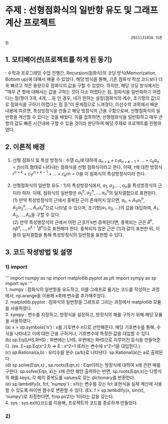 # 주제 : 선형점화식의 일반항 유도 및 그래프 계산 프로젝트

                                                            2021131016 이준원

## 1. 모티베이션(프로젝트를 하게 된 동기)

   : 수학과 프로그래밍 수업 진행간, Recursion(점화식)의 코딩 방식(Memorization, Bottom up)에 대해서 배울 수 있었다. 해당 방식을 통해, 기존 점화식 작성 코드보다 더욱 빠르고 적은 용량으로 점화식의 값을 구할 수 있었다. 하지만, 해당 코딩 방식에서는 "매우 큰 항에 대해서는 값을 구하는 것이 다소 어렵다는 점, 점화식을 일반화하기 어렵다는 점(항이 3개, 4개, ...등 인 경우, 내가 원하는 설정(점화식의 계수, 초기항의 값)으로 점화식을 구하기 어렵다는 점 등"이 문제점으로 느껴졌다. 이산수학 과목에서 배운 내용에 따르면, 특성방정식을 만들고 해당 방정식의 근을 구함으로써, 선형점화식의 일반항을 계산할 수 있다는 것을 배웠다. 이를 접목하면, 선형점화식을 일반화하고 매우 큰 항의 값도 빠른 시간내에 구할 수 있을 것이라 판단하여 해당 주제로 프로젝트를 진행하였다.

## 2. 이론적 배경

  1) 선형 점화식 및 특성 방정식
     : 수열 ${a_n}$에 대하여 $a_{n+k}+c_1a_{n+k-1}+...+c_ka_n=f(n)$의 형태로 나타내는 점화식을 선형 점화식이라고 한다. 이때, r에 대한 방정식 $r^{n+k}+c_1r^{n+k-1}+...+c_kr{n}=0$을 이 점화식의 특성방정식이라 한다. 

  2) 선형점화식의 일반항 유도
     : 1)의 특성방정식에서, $α_{1}, α_{2}, ..., α_{n}$을 특성방정식의 근이라 하자. 이때, 점화식의 일반항은 $α_{1}^n, α_{2}^n, ..., α_{n}^n$의 일차결합으로 표현된다.
     <br/>(1) 만약 특성방정식의 근에서 중복된 근이 존재하지 않으면, ${a_n}=A_1α_{1}^n, A_2α_{2}^n, ..., A_nα_{n}^n$으로 나타낼 수 있으며, 초기항($a_1, a_2, ...$)의 값을 대입하여, $A_1, A_2, ..., A_n$을 구할 수 있다.
    <br/>(2) 만약 특성벙장석의 근에서 어떤 근 β가 k번 중복된다면, 중복되는 근은 $β^n, nβ^n, ... , n^{k-1}β^n$으로 표현해야 한다. 중복되지 않은 근은 (1)과 같이 표현한 뒤, 이들의 일차결합을 통해 특성방정식의 일반항을 표현할 수 있다.

## 3. 코드 작성방법 및 설명

  ### 1) import
'''
import numpy as np
import matplotlib.pyplot as plt
import sympy as sp
import sys
'''
<br/>1. numpy : 점화식의 일반항을 유도하고, 이를 그래프로 옮기는 코드를 작성하는 과정에서, np.arange을 이용해 x축에 변수를 추가해주었다.
<br/>2. matplotlib.pyplot : 점화식의 일반항을 그래프로 그리는 과정에서 matplotlib 모듈을 사용하였다.
<br/>3. sympy : 변수를 지정하고, 방정식을 설정하고, 방정식의 해를 구하기 위해 해당 모듈을 사용하였다.
     <br/>    (a) x = sp.symbols('n') : x를 기호변수 n으로 선언해준다. 해당 기호변수를 통해, 수식을 나타내고 이에 대한 근을 구하거나, 기호변수에 특정한 값을 대입할 수 있다.
     <br/>    (b) sp.Eq(LHS,RHS) : 좌변에는 LHS, 우변에는 RHS으로 이루어진 등식을 만들어준다. (ex. E=sp.Eq(x^2,1) => E : x^2=1 (E라는 변수에 x^2=1을 대입한다.)
     <br/>    (c) sp.Rational(a,b) : 유리수를 분수 {a/b}로 나타낸다. sp.Rational(a)는 a로 출력된다.
     <br/>    (d) sp.solve(Eqn,x) , sp.roots(Eqn,x) : Eqn이라는 방정식에 대하여 x에 관한 해를 구한다. sp.solve(Eqn, x)는 x에 관한 해만 출력하는 반면, sp.roots(Eqn,x)는 다항식의 해를 keys, 각 해의 중복도를 values로 갖는 dictionary를 반환한다.
     <br/>    (e) sp.lambdify(x, fct, 'numpy') : x라는 변수를 갖는 fct 표현식을 실제 계산에 사용할 수 있도록 파이썬 함수로 변환할 수 있다. (Ex. f = sp.lambdify(x, sin(x), 'numpy')로 지정한다면, f(np.pi/2)는 1이라는 값을 갖는다.
     <br/>4. sys : sys.exit()코드를 이용해, 프로젝트의 코드를 종료하게 만들었다.

  ### 2) 
